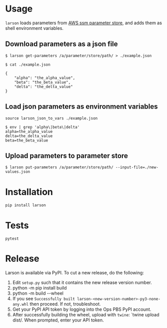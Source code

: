 # Usage

`larson` loads parameters from [AWS ssm parameter store](https://docs.aws.amazon.com/systems-manager/latest/userguide/systems-manager-paramstore.html), and adds them as shell environment variables.

## Download parameters as a json file

```
$ larson get-parameters /a/parameter/store/path/ > ./example.json
```

```
$ cat ./example.json

{
    "alpha": "the_alpha_value",
    "beta": "the_beta_value",
    "delta": "the_delta_value"
}
```

## Load json parameters as environment variables

```
source larson_json_to_vars ./example.json
```

```
$ env | grep 'alpha\|beta\|delta'
alpha=the_alpha_value
delta=the_delta_value
beta=the_beta_value
```

## Upload parameters to parameter store

```
$ larson put-parameters /a/parameter/store/path/ --input-file=./new-values.json
```

# Installation

`pip install larson`

# Tests

`pytest`

# Release
Larson is available via PyPI. To cut a new release, do the following:
1. Edit `setup.py` such that it contains the new release version number.
1. python -m pip install build
1. python -m build --wheel
1. If you see `Successfully built larson-<new-version-number>-py3-none-any.whl` then proceed. If
   not, troubleshoot.  
1. Get your PyPI API token by logging into the Ops PBS PyPI account.
1. After successfully building the wheel, upload with `twine`: `twine upload dist/<the filename of your
   newly built wheel>. When prompted, enter your API token.
